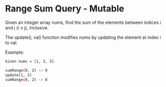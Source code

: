 # Range Sum Query - Mutable

Given an integer array nums, find the sum of the elements between indices i and j (i ≤ j), inclusive.

The update(i, val) function modifies nums by updating the element at index i to val.

Example:

```bash
Given nums = [1, 3, 5]

sumRange(0, 2) -> 9
update(1, 2)
sumRange(0, 2) -> 8
```